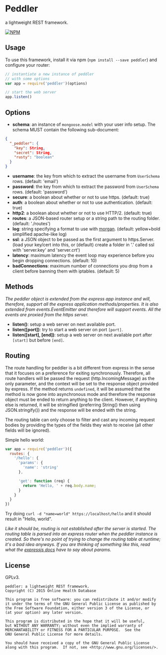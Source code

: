 # Peddler

a lightweight REST framework.

[![NPM](https://nodei.co/npm/peddler.png?downloads=true&downloadRank=true&stars=true)](https://nodei.co/npm/peddler/)

## Usage

To use this framework, install it via npm (`npm install --save peddler`) and configure your router:

```javascript
// instantiate a new instance of peddler
// with some options
var app = require('peddler')(options)

// start the web server
app.listen()
```

## Options

 - **schema**: an instance of `mongoose.model` with your user info setup. The schema MUST contain the following sub-document:
```json
{
  "_peddler": {
    "key": String,
    "secret": String,
    "rusty": "boolean"
  }
}
```
 - **username**: the key from which to extract the username from `UserSchema` rows. (default: 'email')
 - **password**: the key from which to extract the password from `UserSchema` rows. (default: 'password')
 - **secure**: a boolean about whether or not to use https. (default: true)
 - **auth**: a boolean about whether or not to use authentication. (default: true)
 - **http2**: a boolean about whether or not to use HTTP/2. (default: true)
 - **routes**: a JSON-based router setup or a string path to the routing folder. (default: './routes')
 - **log**: string specifying a format to use with [morgan](https://github.com/expressjs/morgan). (default: yellow+bold simplified apache-like log)
 - **ssl**: a JSON object to be passed as the first argument to https.Server. (load your key/cert into this, or (default) create a folder in '.' called ssl with 'server.key' and 'server.crt')
 - **latency**: maximum latency the event loop may experience before you begin dropping connections. (default: 10)
 - **badConnections**: maximum number of connections you drop from a client before banning them with iptables. (default: 5)

## Methods

*The peddler object is extended from the express app instance and will, therefore, support all the express application methods/properties. It is also extended from events.EventEmitter and therefore will support events. All the events are proxied from the https server.*

 - **listen()**: setup a web server on next available port.
 - **listen([port])**: try to start a web server on port `[port]`.
 - **listen([start], [end])**: setup a web server on next available port after `[start]` but before `[end]`.

## Routing

The route handling for peddler is a bit different from express in the sense that it focuses on a preference for exiting synchronously.
Therefore, all route handlers will be passed the request (http.IncomingMessage) as the only parameter, and the context will be set to
the response object provided by express. If the method returns `undefined`, it will be assumed that the method is now gone into asynchronous
mode and therefore the response object must be ended to return anything to the client. However, if anything else is returned, it will be stringified
(preferring String() then using JSON.stringify()) and the response will be ended with the string.

The routing table can only choose to filter and cast any incoming request bodies by providing the types of the fields they wish to receive (all other
fields will be ignored).

Simple hello world:

```javascript
var app = require('peddler')({
  routes: {
    '/hello': {
      'params': {
        'name': 'string'
      },

      'get': function (req) {
        return 'Hello, ' + req.body.name;
      }
    }
  }
})
```

Try doing `curl -d "name=world" https://localhost/hello` and it should result in "Hello, world".

*Like it should be, routing is not established after the server is started. The routing table is parsed into an express router when the peddler
instance is created. So there's no point of trying to change the routing table at runtime; it's a bad idea anyways. If you are thinking of something
like this, read what the [expressjs docs](http://expressjs.com/4x/api.html) have to say about params.*

## License

GPLv3.

```
peddler: a lightweight REST framework.
Copyright (C) 2015 Online Health Database

This program is free software: you can redistribute it and/or modify
it under the terms of the GNU General Public License as published by
the Free Software Foundation, either version 3 of the License, or
(at your option) any later version.

This program is distributed in the hope that it will be useful,
but WITHOUT ANY WARRANTY; without even the implied warranty of
MERCHANTABILITY or FITNESS FOR A PARTICULAR PURPOSE.  See the
GNU General Public License for more details.

You should have received a copy of the GNU General Public License
along with this program.  If not, see <http://www.gnu.org/licenses/>.
```
